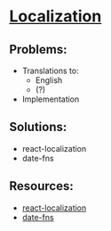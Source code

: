 # <u>Localization</u>

## Problems:

- Translations to:
  - English
  - (?)
- Implementation

## Solutions:

- react-localization
- date-fns

## Resources:

- [react-localization](https://www.npmjs.com/package/react-localization)
- [date-fns](https://date-fns.org/)



